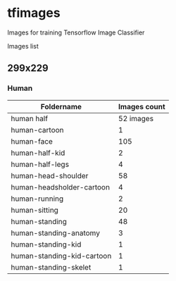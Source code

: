 # tfimages
Images for training Tensorflow Image Classifier

Images list

## 299x229

### Human

| Foldername  | Images count |
| ------------- | ------------- |
| human half| 52 images </li>
| human-cartoon                                            | 1    |
| human-face                                               | 105  |
| human-half-kid                                           | 2    |
| human-half-legs                                          | 4    |
| human-head-shoulder                                      | 58   |
| human-headsholder-cartoon                                | 4    |
| human-running                                            | 2    |
| human-sitting                                            | 20   |
| human-standing                                           | 48   |
| human-standing-anatomy                                   | 3    |
| human-standing-kid                                       | 1    |
| human-standing-kid-cartoon                               | 1    |
| human-standing-skelet                                    | 1    |
 
